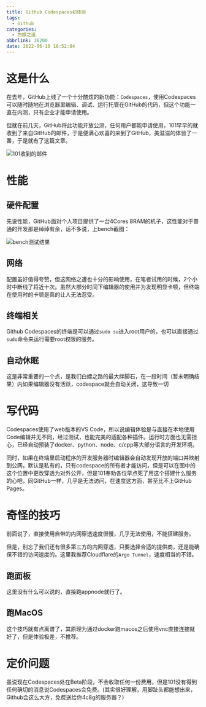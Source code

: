 ```yaml
---
title: Github Codespaces初体验
tags:
  - Github
categories:
  - 白嫖之道
abbrlink: 36200
date: 2022-06-10 18:52:04
---
```

# 这是什么

在去年，GitHub上线了一个十分酷炫的新功能：`Codespaces`，使用Codespaces可以随时随地在浏览器里编辑、调试、运行托管在GitHub的代码，但这个功能一直在内测，只有企业才能申请使用。

但就在前几天，GitHub将此功能开放公测，任何用户都能申请使用，101早早的就收到了来自GitHub的邮件，于是便满心欢喜的来到了GitHub，美滋滋的体验了一番，于是就有了这篇文章。

![101收到的邮件](https://fastly.jsdelivr.net/gh/Redish101/cdn@src/img/20220610210634.png)

# 性能

## 硬件配置

先说性能，GitHub面对个人项目提供了一台4Cores 8RAM的机子，这性能对于普通的开发那是绰绰有余，话不多说，上bench截图：

![bench测试结果](https://fastly.jsdelivr.net/gh/Redish101/cdn@src/img/20220610211120.png)

## 网络

配置虽好值得夸赞，但这网络之遭也十分的影响使用，在笔者试用的时候，2个小时中断线了将近十次。虽然大部分时间下编辑器的使用并为发现明显卡顿，但终端在使用时的卡顿是真的让人无法忍受。

## 终端相关

Github Codespaces的终端是可以通过`sudo su`进入root用户的，也可以直接通过`sudo`命令来运行需要root权限的服务。

## 自动休眠

这是非常重要的一个点，是我们白嫖之路的最大绊脚石，在一段时间（暂未明确结果）内如果编辑器没有活跃，codespace就会自动关闭，这导致一切

# 写代码

Codespaces使用了web版本的VS Code，所以说编辑体验是与直接在本地使用Code编辑并无不同，经过测试，也能完美的适配各种插件。运行时方面也无需担心，已经自动预装了docker、python、node、c/cpp等大部分语言的开发环境。

同时，如果在终端里启动程序的开发服务器时编辑器会自动发现开放的端口并映射到公网，默认是私有的，只有codespace的所有者才能访问，但是可以在图中的这个位置中更改穿透为对外公开，但是101奉劝各位早点死了用这个搭建什么服务的心吧，同GitHub一样，几乎是无法访问，在速度这方面，甚至比不上GitHub Pages。

# 奇怪的技巧

前面说了，直接使用自带的内网穿透速度很慢，几乎无法使用，不能搭建服务。

但是，别忘了我们还有很多第三方的内网穿透，只要选择合适的提供商，还是能确保不错的访问速度的。这里我推荐Cloudflare的`Argo Tunnel`，速度相当的不错。

## 跑面板

这里没有什么可以说的，直接跑appnode就行了。

## 跑MacOS

这个技巧就有点离谱了，其原理为通过docker跑macos之后使用vnc直接连接就好了，但是体验极差，不推荐。

# 定价问题

虽说现在Codespaces处在Beta阶段，不会收取任何一份费用，但是101没有得到任何确切的消息说Codespaces会免费。(其实很好理解，用脚趾头都能想出来，Github会这么大方，免费送给你4c8g的服务器？)

